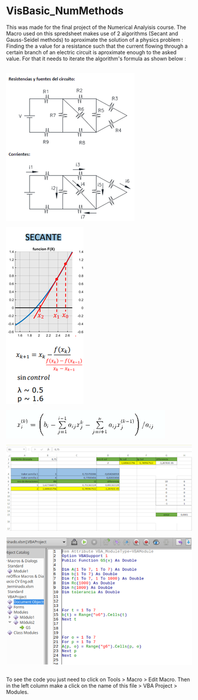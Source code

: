 # VisBasic_NumMethods
This was made for the final project of the Numerical Analyisis course. The Macro used on this spredsheet makes use of 2 algorithms (Secant and Gauss-Seidel methods) to aproximate the solution of a physics problem : Finding the a value for a resistance such that the current flowing through a certain branch of an electric circuit is aproximate enough to the asked value. For that it needs to iterate the algorithm's formula as shown below :


<br/>

<img src="images/img1.png" align="center" />

 </br>
 </br>

<img src="images/img2.png" align="center" />

<br/>
<br/>

<img src="images/img3.png" align="center" />

 </br>
 </br>

<img src="images/img4.png" align="center" />

 </br>
 </br>

<img src="images/img5.png" align="center" />

 </br>
 </br>

To see the code you just need to click on Tools > Macro > Edit Macro. Then in the left column make a click on the name of this file > VBA Project > Modules.
